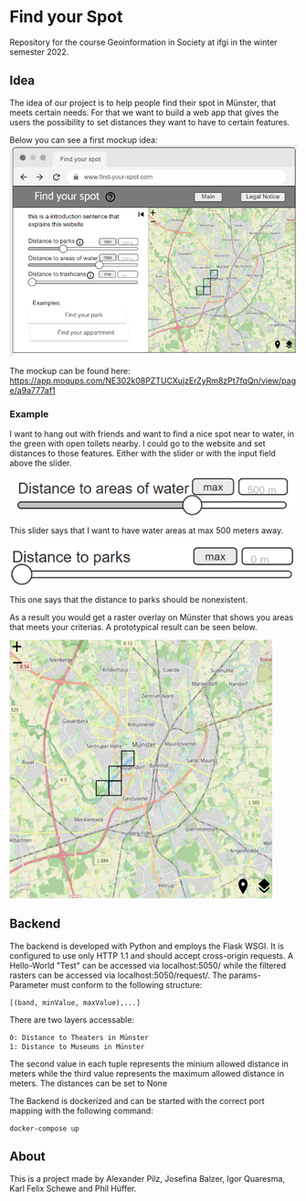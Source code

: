 # Find your Spot
Repository for the course Geoinformation in Society at ifgi in the winter semester 2022.

## Idea
The idea of our project is to help people find their spot in Münster, that meets certain needs. For that we want to build a web app that gives the users the possibility to set distances they want to have to certain features. 

Below you can see a first mockup idea:
![mockup file](organization/mockup.png)

The mockup can be found here: https://app.moqups.com/NE302k08PZTUCXujzErZyRm8zPt7fqQn/view/page/a9a777af1
### Example
I want to hang out with friends and want to find a nice spot near to water, in the green with open toilets nearby. 
I could go to the website and set distances to those features. Either with the slider or with the input field above the slider.

![slider](organization/slider.png)

This slider says that I want to have water areas at max 500 meters away.

![slider](organization/slider2.png)

This one says that the distance to parks should be nonexistent. 

As a result you would get a raster overlay on Münster that shows you areas that meets your criterias. A prototypical result can be seen below.

![slider](organization/result.png)

## Backend
The backend is developed with Python and employs the Flask WSGI. It is configured to use only HTTP 1.1 and should accept cross-origin requests.
A Hello-World "Test" can be accessed via localhost:5050/ while the filtered rasters can be accessed via localhost:5050/request/<params>.
The params-Parameter must conform to the following structure:
```
[(band, minValue, maxValue),...]
```

There are two layers accessable:
```
0: Distance to Theaters in Münster
1: Distance to Museums in Münster
```

The second value in each tuple represents the minium allowed distance in meters while the third value represents the maximum allowed distance in meters.
The distances can be set to None

The Backend is dockerized and can be started with the correct port mapping with the following command:
```
docker-compose up   
```      

## About
This is a project made by Alexander Pilz, Josefina Balzer, Igor Quaresma, Karl Felix Schewe and Phil Hüffer.
